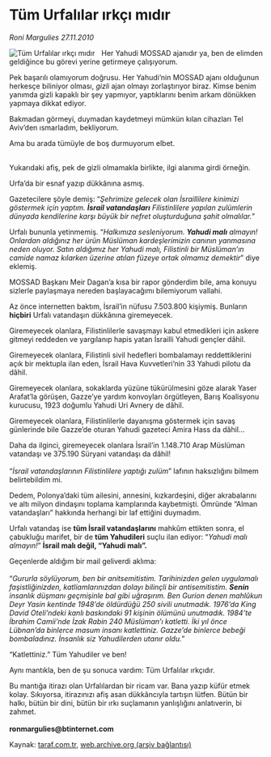 # Tüm Urfalılar ırkçı mıdır

*Roni Margulies 27.11.2010*

<div class="yazi"><img align="left" alt="Tüm Urfalılar ırkçı mıdır" border="0" src="http://www.taraf.com.tr/fotoraflar/makaleler/tum-urfalilar-irkci-midir_7279_orijinal.jpg" style="border-right-width:10px; border-color:#FFFFFF"/><p>Her Yahudi MOSSAD ajanıdır ya, ben de elimden geldiğince bu görevi yerine getirmeye çalışıyorum.</p>
<p>Pek başarılı olamıyorum doğrusu. Her Yahudi’nin MOSSAD ajanı olduğunun herkesçe biliniyor olması, <i>gizli</i> ajan olmayı zorlaştırıyor biraz. Kimse benim yanımda gizli kapaklı bir şey yapmıyor, yaptıklarını benim arkam dönükken yapmaya dikkat ediyor.</p>
<p>Bakmadan görmeyi, duymadan kaydetmeyi mümkün kılan cihazları Tel Aviv’den ısmarladım, bekliyorum.</p>
<p>Ama bu arada tümüyle de boş durmuyorum elbet.</p>
<p>  <br/>Yukarıdaki afiş, pek de gizli olmamakla birlikte, ilgi alanıma girdi örneğin.</p>
<p>Urfa’da bir esnaf yazıp dükkânına asmış.</p>
<p>Gazetecilere şöyle demiş: “<i>Şehrimize gelecek olan İsraillilere kinimizi göstermek için yaptım. <b>İsrail vatandaşları</b> Filistinlilere yapılan zulümlerin dünyada kendilerine karşı büyük bir nefret oluşturduğuna şahit olmalılar.</i>”</p>
<p>Urfalı bununla yetinmemiş. “<i>Halkımıza sesleniyorum. <b>Yahudi malı</b> almayın! Onlardan aldığınız her ürün Müslüman kardeşlerimizin canının yanmasına neden oluyor. Satın aldığımız her Yahudi malı, Filistinli bir Müslüman’ın camide namaz kılarken üzerine atılan füzeye ortak olmamız demektir</i>” diye eklemiş.</p>
<p>MOSSAD Başkanı Meir Dagan’a kısa bir rapor gönderdim bile, ama konuyu sizlerle paylaşmaya nereden başlayacağımı bilemiyorum vallahi.</p>
<p>Az önce internetten baktım, İsrail’in nüfusu 7.503.800 kişiymiş. Bunların <b>hiçbiri</b> Urfalı vatandaşın dükkânına giremeyecek.</p>
<p>Giremeyecek olanlara, Filistinlilerle savaşmayı kabul etmedikleri için askere gitmeyi reddeden ve yargılanıp hapis yatan İsrailli Yahudi gençler dâhil.</p>
<p>Giremeyecek olanlara, Filistinli sivil hedefleri bombalamayı reddettiklerini açık bir mektupla ilan eden, İsrail Hava Kuvvetleri’nin 33 Yahudi pilotu da dâhil.</p>
<p>Giremeyecek olanlara, sokaklarda yüzüne tükürülmesini göze alarak Yaser Arafat’la görüşen, Gazze’ye yardım konvoyları örgütleyen, Barış Koalisyonu kurucusu, 1923 doğumlu Yahudi Uri Avnery de dâhil.</p>
<p>Giremeyecek olanlara, Filistinlilerle dayanışma göstermek için savaş günlerinde bile Gazze’de oturan Yahudi gazeteci Amira Hass da dâhil...</p>
<p>Daha da ilginci, giremeyecek olanlara İsrail’in 1.148.710 Arap Müslüman vatandaşı ve 375.190 Süryani vatandaşı da dâhil!<br/><br/>“<i>İsrail vatandaşlarının Filistinlilere yaptığı zulüm</i>” lafının haksızlığını bilmem belirtebildim mi.</p>
<p>Dedem, Polonya’daki tüm ailesini, annesini, kızkardeşini, diğer akrabalarını ve altı milyon dindaşını toplama kamplarında kaybetmişti. Ömründe “Alman vatandaşları” hakkında herhangi bir laf ettiğini duymadım.</p>
<p>Urfalı vatandaş ise <b>tüm İsrail vatandaşlarını</b> mahkûm ettikten sonra, el çabukluğu marifet, bir de <b>tüm Yahudileri</b> suçlu ilan ediyor: “<i>Yahudi malı almayın!</i>” <b>İsrail malı değil, “Yahudi malı”.</b></p>
<p>Geçenlerde aldığım bir mail geliverdi aklıma:<br/><br/>“<i>Gururla söylüyorum, ben bir anitsemitistim. Tarihinizden gelen uygulamalı faşistliğinizden, katliamlarınızdan dolayı bilinçli bir antisemitistim. <b>Senin</b> insanlık düşmanı geçmişinle bal gibi uğraşırım. Ben Gurion denen mahlûkun Deyr Yasin kentinde 1948’de öldürdüğü 250 sivili unutmadık. 1976’da King David Oteli’ndeki kanlı baskındaki 91 kişinin ölümünü unutmadık. 1984’te İbrahim Camii’nde İzak Rabin 240 Müslüman’ı katletti. İki yıl önce Lübnan’da binlerce masum insanı katlettiniz. Gazze’de binlerce bebeği bombaladınız. İnsanlık siz Yahudilerden utanır oldu.</i>”</p>
<p>“Katlettiniz.” Tüm Yahudiler ve ben!</p>
<p>Aynı mantıkla, ben de şu sonuca vardım: Tüm Urfalılar ırkçıdır.</p>
<p>Bu mantığa itirazı olan Urfalılardan bir ricam var. Bana yazıp küfür etmek kolay. Sıkıyorsa, itirazınızı afiş asan dükkâncıyla tartışın lütfen. Bütün bir halkı, bütün bir dini, bütün bir ırkı suçlamanın yanlışlığını anlatıverin, bi zahmet.<br/><br/><b>ronmargulies@btinternet.com</b></p></div>

Kaynak: [taraf.com.tr](http://www.taraf.com.tr:80/roni-margulies/makale-tum-urfalilar-irkci-midir.htm), [web.archive.org (arşiv bağlantısı)](http://web.archive.org/web/20101129154212/http://www.taraf.com.tr:80/roni-margulies/makale-tum-urfalilar-irkci-midir.htm)
